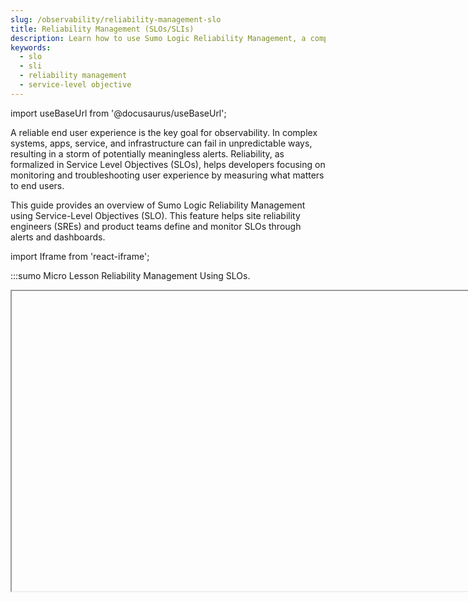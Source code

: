 ```yaml
---
slug: /observability/reliability-management-slo
title: Reliability Management (SLOs/SLIs)
description: Learn how to use Sumo Logic Reliability Management, a comprehensive solution that includes creating SLO monitors, configuring queries, setting SLIs, and utilizing dashboards.
keywords:
  - slo
  - sli
  - reliability management
  - service-level objective
---
```


import useBaseUrl from '@docusaurus/useBaseUrl';

A reliable end user experience is the key goal for observability. In complex systems, apps, service, and infrastructure can fail in unpredictable ways, resulting in a storm of potentially meaningless alerts. Reliability, as formalized in Service Level Objectives (SLOs), helps developers focusing on monitoring and troubleshooting user experience by measuring what matters to end users.

This guide provides an overview of Sumo Logic Reliability Management using Service-Level Objectives (SLO). This feature helps site reliability engineers (SREs) and product teams define and monitor SLOs through alerts and dashboards.

import Iframe from 'react-iframe';

:::sumo Micro Lesson
Reliability Management Using SLOs.

<Iframe url="https://www.youtube.com/embed/jCGqfqEDXto?rel=0"
        width="854px"
        height="480px"
        id="myId"
        className="video-container"
        display="initial"
        position="relative"
        allow="accelerometer; clipboard-write; encrypted-media; gyroscope; picture-in-picture"
        allowfullscreen
        />

:::


## Prerequisites

To work with SLOs, you need the following Sumo Logic capabilities: View SLOs (`viewSlos`) and Manage SLOs (`manageSlos permissions`).


## Terminology

Reliability is essentially the uptime of systems and services. This includes the following concepts:

**Service-Level Objective (SLO)**. The software provider's performance promise made to end users. This goal defined by the _SLI_ for a _compliance period_.

**Service-Level Indicator (SLI)**. Quantitative measurements of a system/service availability within a specific time period. These performance figures are used to determine that the _SLO_  &#8212; the quality promised to end users &#8212; is being met.

**Error Budget**. The tolerable amount/level of system unavailability in the _compliance period_.

**Compliance period**. The duration of time used to monitor and score your system/service availability. Breaking down your organization's quantitative success rate over consistent time periods is useful internally and can be communicated to customers that you're meeting your goals. See the following information for the max compliance period:

<table>
  <tr>
   <td> </td>
   <td>Logs-based SLO </td>
   <td>Metrics-based SLO </td>
  </tr>
  <tr>
   <td>Maximum compliance period </td>
   <td>Rolling compliance: 90d. Calendar compliance: 1 Quarter </td>
   <td>Rolling compliance: 90d. Calendar compliance: 1 Quarter   </td>
  </tr>
  <tr>
   <td>Threshold-based SLO definition   </td>
   <td>Supported for window- and request-based evaluation   </td>
   <td>Supported for window-based evaluation only   </td>
  </tr>
</table>

As an example, let's say an eCommerce app considers its checkout service transactions to be successful (good) when completed in less than 500ms. A successful five-minute (5m) time window may be one in which the p99 of latency is less than 500ms.

The _SLI_ can be defined as the percentage of successful 5m windows in a _compliance period_ of 30 days (30d) or equal to 99.9% for any month. The number of unsuccessful (bad) transactions we allow as an _error budget_ is 0.1% of these 5m windows in 30d.

The following chart shows our calculations and an example 5m window for the month of January where a number of requests were unsuccessful due to a completions that averaged greater than 600ms:

<img src={useBaseUrl('img/observability/slo-checkout-example.png')} alt="Reliability Management SLO SLI" />

With these calculations, we can configure an SLO, add a monitor, and start managing this and other services with ease. This is just one example. You can develop many different SLOs based on evaluation types (windows-based and request-based), ratios and thresholds for calculations, and error budgets for rolling or calendar compliance periods.

SLOs include all historical data. For example, when you create an SLO with a monthly range part-way into a month, collected historical data to the beginning of that month is also evaluated and displayed.


### SLO Evaluation Types

SLOs can be calculated and tracked using windows-based or request-based data.

* **Window-based SLOs**. Track on a given window of time or interval, such as 5m, 1h, and so on. An SLI calculated against this time will include the percentage of good and bad windows.
* **Request-based SLOs**. Track the percentage of good requests within a compliance period. Request-based SLOs can exhaust the error budget very quickly if you have severe incidents. However, they smooth over SLIs that are unpredictable by focussing SLOs on a longer time range than a windows-based SLO.


### Golden Signal Types

SLIs can be defined by signals such as latency, load, error, bottleneck, throughput, and availability. See the [Google SRE Handbook](https://sre.google/sre-book/preface/) for more information.

#### Latency

Latency is considered the speed of a service. This is the response of the service to users for different types of actions, including:

* **Interactions**. How long a user waits for a response after clicking something, sometimes a read action.
* **Write**. Saving and changing underlying data to a server, database, or distributed system.
* **Background**. Backend actions that may not readily be seen or recognized by users, typically for refreshes of data or asynchronous actions.

Each of these actions may have different latencies and thresholds for good and bad thresholds. A user may not expect a faster response when writing data versus an interaction to read or retrieve data. You may also have defined latencies for each of these actions, such as a defined median of speed, typical latency, and tail latency.


#### Error

Systems and services include numerous errors beyond web errors, including custom errors, library errors, API errors, custom services, and edge cases. The errors SLI allows you to track specific errors in your system, focusing on key services or error types, to find and resolve issues. To best manage your SLO for errors, you'll need to clearly define the errors you need to monitor and receive alerts on. Recalculate and refine your SLIs over time to best respond to organization and user needs.


#### Throughput

Throughput is the amount of processing time by a service or system. Depending on the type of data and service, a data processing system may require more time to process. Bytes per second is a common measurement for processing, and tracking these SLIs can indicate a need for data processing partitions, more support and processors, and so on.


#### Availability

Availability indicates if a service is working and handling valid requests. Other systems, services, and even virtual storage all have potential metrics to track with SLIs. The other option gives you the ability to include different SLOs based on your specific business needs.


## Data Retention

SLO data is retained for 800 days. It is retained separately, regardless of underlying logs/metrics retention. You can access this data via [SLO dashboards](/docs/observability/reliability-management-slo/dashboards/) or your [logs](/docs/observability/reliability-management-slo/create-slo/#create-an-slo-from-log-search-page).


## Accessing SLOs

<!--Kanso [**Classic UI**](/docs/get-started/sumo-logic-ui-classic). Kanso--> To access SLOs, in the main Sumo Logic menu select **Manage Data > Monitoring > SLOs**.

<!--Kanso
[**New UI**](/docs/get-started/sumo-logic-ui-new/). To access SLOs, in the main Sumo Logic menu select **Alerts > SLOs**. You can also click the **Go To...** menu at the top of the screen and select **SLOs**.
 Kanso-->

In the SLO screen, you can view, search, and add SLOs. Use folders to collect, package, and manage SLOs with ease, moving SLOs as needed.

To locate an SLO, use the search that returns a list of SLOs based on the name and description.

<img src={useBaseUrl('img/observability/slo1.png')} alt="Reliability Management SLO SLI" />

To open the dashboard, locate and select an SLO. The details pane gives you a preview and an option to **Open SLO Dashboard**. See [SLO Dashboards and Notifications](/docs/observability/reliability-management-slo/dashboards) for more information.


### Previewing SLOs

Select an SLO to see a quick preview including the configuration details, targets, queries, any associated monitors, and general information. The previewing includes the SLO Details and Monitors tabs.

* **Open SLO Dashboard**: Access the Dashboard to monitor and investigate data
* **Open**: Open this SLO to review and edit
* **More Options**: Access additional options to Edit, Copy Path, Duplicate, Move, Export, and Delete the SLO

The **SLO Details** tab provides a quick view of the SLO ID, description, configurations, and creation information.

The **Monitors** tab provides a list of associated monitors for the SLO. Expand entries to review the status, condition, and configured triggers. Click the open icon (<img src={useBaseUrl('img/observability/open-monitor.png')} alt="Reliability Management SLO SLI" width="20" /> ) to open and edit the monitor.

<img src={useBaseUrl('img/observability/slo-preview.gif')} alt="Reliability Management SLO SLI" />


### Query Recommendations

The heart of an SLO is the queries used for the SLI query types, including metrics and logs.

#### General Information

For general information on querying metrics and logs, see [Overview of Metrics in Sumo](/docs/metrics/introduction) and [About Search Basics](/docs/search/get-started-with-search/search-basics/about-search-basics).

A preview runs the query in real-time to help test and refine results, with a time range to see broader results as needed.

#### Aggregation Queries

You cannot use aggregate log queries to define your SLO because such queries summarize data and lose the concept of time. Aggregation occurs through the SLO backend and is not required in the query, for example, `avg(latency) < 500 ms` or `"successful event must have latency below 50ms"`.
